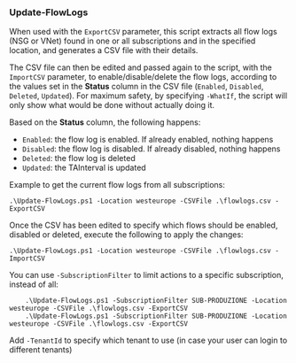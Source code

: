 ### Update-FlowLogs

When used with the `ExportCSV` parameter, this script extracts all flow logs (NSG or VNet) found in one or all subscriptions and in the specified location, and generates a CSV file with their details.

The CSV file can then be edited and passed again to the script, with the `ImportCSV` parameter,  to enable/disable/delete the flow logs, according to the values set in the **Status** column in the CSV file (`Enabled`, `Disabled`, `Deleted`, `Updated`). For maximum safety, by specifying `-WhatIf`, the script will only show what would be done without actually doing it.

Based on the **Status** column, the following happens:
* `Enabled`: the flow log is enabled. If already enabled, nothing happens
* `Disabled`: the flow log is disabled. If already disabled, nothing happens
* `Deleted`: the flow log is deleted
* `Updated`: the TAInterval is updated

Example to get the current flow logs from all subscriptions:

    .\Update-FlowLogs.ps1 -Location westeurope -CSVFile .\flowlogs.csv -ExportCSV

Once the CSV has been edited to specify which flows should be enabled, disabled or deleted, execute the following to apply the changes:

    .\Update-FlowLogs.ps1 -Location westeurope -CSVFile .\flowlogs.csv -ImportCSV

You can use `-SubscriptionFilter` <subscription name> to limit actions to a specific subscription, instead of all:

        .\Update-FlowLogs.ps1 -SubscriptionFilter SUB-PRODUZIONE -Location westeurope -CSVFile .\flowlogs.csv -ExportCSV
        .\Update-FlowLogs.ps1 -SubscriptionFilter SUB-PRODUZIONE -Location westeurope -CSVFile .\flowlogs.csv -ExportCSV

Add `-TenantId` to specify which tenant to use (in case your user can login to different tenants)
